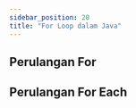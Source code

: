 ```yaml
---
sidebar_position: 20
title: "For Loop dalam Java"
---
```


## Perulangan For

## Perulangan For Each
